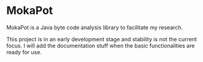 # MokaPot

MokaPot is a Java byte code analysis library to facilitate my research.

This project is in an early development stage and stability is not the current focus.
I will add the documentation stuff when the basic functionalities are ready for use.
